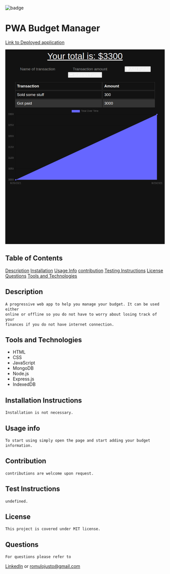 ![badge](https://img.shields.io/static/v1?label=license&message=MIT&color=<green>)

# PWA Budget Manager

[Link to Deployed application](https://mysterious-anchorage-47746.herokuapp.com/)

![Screenshot](./public/img/budgetscreenshot.png)
    

## Table of Contents
    
[Description](#description)
[Installation](#installation-instructions)
[Usage Info](#usage-info)
[contribution](#contribution)
[Testing Instructions](#test-instructions)
[License](#license)
[Questions](#questions)
[Tools and Technologies](#tools-and-technologies)
    

## Description
    A progressive web app to help you manage your budget. It can be used either
    online or offline so you do not have to worry about losing track of your 
    finances if you do not have internet connection.
            
## Tools and Technologies

* HTML
* CSS
* JavaScript
* MongoDB
* Node.js
* Express.js
* IndexedDB

## Installation Instructions
    Installation is not necessary. 

## Usage info
    To start using simply open the page and start adding your budget information.

## Contribution
    contributions are welcome upon request.

## Test Instructions
    undefined.    

## License
    This project is covered under MIT license.

## Questions
    For questions please refer to 
[LinkedIn](https://www.linkedin.com/in/romulo-goncalves-45602539/) 
    or
    romulojusto@gmail.com
    
